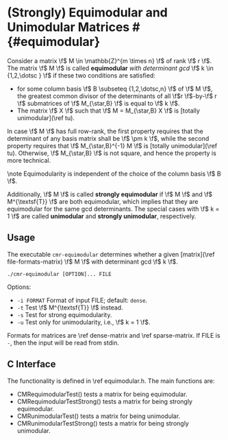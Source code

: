 # (Strongly) Equimodular and Unimodular Matrices # {#equimodular}

Consider a matrix \f$ M \in \mathbb{Z}^{m \times n} \f$ of rank \f$ r \f$.
The matrix \f$ M \f$ is called **equimodular** *with determinant gcd* \f$ k \in \{1,2,\dotsc \} \f$ if these two conditions are satisfied:

  - for some column basis \f$ B \subseteq \{1,2,\dotsc,n\} \f$ of \f$ M \f$, the greatest common divisor of the determinants of all \f$r \f$-by-\f$ r \f$ submatrices of \f$ M_{\star,B} \f$ is equal to \f$ k \f$.
  - The matrix \f$ X \f$ such that \f$ M = M_{\star,B} X \f$ is [totally unimodular](\ref tu).

In case \f$ M \f$ has full row-rank, the first property requires that the determinant of any basis matrix shall be \f$ \pm k \f$, while the second property requires that \f$ M_{\star,B}^{-1} M \f$ is [totally unimodular](\ref tu).
Otherwise, \f$ M_{\star,B} \f$ is not square, and hence the property is more technical.

\note Equimodularity is independent of the choice of the column basis \f$ B \f$.

Additionally, \f$ M \f$ is called **strongly equimodular** if \f$ M \f$ and \f$ M^{\textsf{T}} \f$ are both equimodular, which implies that they are equimodular for the same gcd determinants.
The special cases with \f$ k = 1 \f$ are called **unimodular** and **strongly unimodular**, respectively.

## Usage ##

The executable `cmr-equimodular` determines whether a given [matrix](\ref file-formats-matrix) \f$ M \f$ with determinant gcd \f$ k \f$.

    ./cmr-equimodular [OPTION]... FILE

Options:
  - `-i FORMAT` Format of input FILE; default: `dense`.
  - `-t`        Test \f$ M^{\textsf{T}} \f$ instead.
  - `-s`        Test for strong equimodularity.
  - `-u`        Test only for unimodularity, i.e., \f$ k = 1 \f$.

Formats for matrices are \ref dense-matrix and \ref sparse-matrix.
If FILE is `-`, then the input will be read from stdin.

## C Interface ##

The functionality is defined in \ref equimodular.h.
The main functions are:

  - CMRequimodularTest() tests a matrix for being equimodular.
  - CMRequimodularTestStrong() tests a matrix for being strongly equimodular.
  - CMRunimodularTest() tests a matrix for being unimodular.
  - CMRunimodularTestStrong() tests a matrix for being strongly unimodular.

